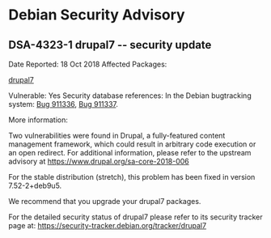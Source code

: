 
Debian Security Advisory
========================


DSA-4323-1 drupal7 -- security update
-------------------------------------



Date Reported:
18 Oct 2018
Affected Packages:

[drupal7](https://packages.debian.org/src:drupal7)

Vulnerable:
Yes
Security database references:
In the Debian bugtracking system: [Bug 911336](https://bugs.debian.org/cgi-bin/bugreport.cgi?bug=911336), [Bug 911337](https://bugs.debian.org/cgi-bin/bugreport.cgi?bug=911337).  

More information:

Two vulnerabilities were found in Drupal, a fully-featured content
management framework, which could result in arbitrary code execution or
an open redirect. For additional information, please refer to the
upstream advisory at <https://www.drupal.org/sa-core-2018-006>


For the stable distribution (stretch), this problem has been fixed in
version 7.52-2+deb9u5.


We recommend that you upgrade your drupal7 packages.


For the detailed security status of drupal7 please refer to
its security tracker page at:
<https://security-tracker.debian.org/tracker/drupal7>





